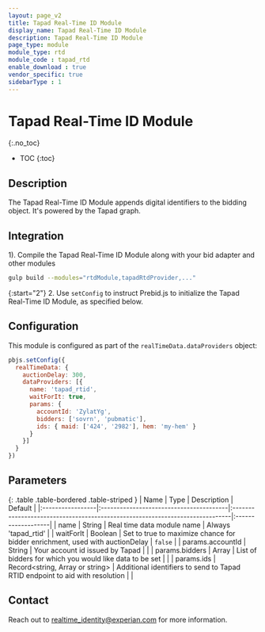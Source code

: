 ```yaml
---
layout: page_v2
title: Tapad Real-Time ID Module
display_name: Tapad Real-Time ID Module
description: Tapad Real-Time ID Module
page_type: module
module_type: rtd
module_code : tapad_rtd
enable_download : true
vendor_specific: true
sidebarType : 1
---
```


# Tapad Real-Time ID Module
{:.no_toc}

* TOC
{:toc}

## Description

The Tapad Real-Time ID Module appends digital identifiers to the bidding object. It's powered by the Tapad graph.

## Integration

1). Compile the Tapad Real-Time ID Module along with your bid adapter and other modules

```bash
gulp build --modules="rtdModule,tapadRtdProvider,..."
```

{:start="2"}
2. Use `setConfig` to instruct Prebid.js to initialize the Tapad Real-Time ID Module, as specified below.

## Configuration

This module is configured as part of the `realTimeData.dataProviders` object:

```javascript
pbjs.setConfig({
  realTimeData: {
    auctionDelay: 300,
    dataProviders: [{
      name: 'tapad_rtid',
      waitForIt: true,
      params: {
        accountId: 'ZylatYg',
        bidders: ['sovrn', 'pubmatic'],
        ids: { maid: ['424', '2982'], hem: 'my-hem' }
      }
    }]
  }
})
```

## Parameters

{: .table .table-bordered .table-striped }
| Name             | Type                                    | Description                                                                  | Default            |
|:-----------------|:----------------------------------------|:-----------------------------------------------------------------------------|:-------------------|
| name             | String                                  | Real time data module name                                                   | Always 'tapad_rtid' |
| waitForIt        | Boolean                                 | Set to true to maximize chance for bidder enrichment, used with auctionDelay | `false`            |
| params.accountId | String                                  | Your account id issued by Tapad                                              |                    |
| params.bidders   | Array<string>                           | List of bidders for which you would like data to be set                      |                    |
| params.ids       | Record<string, Array<string> or string> | Additional identifiers to send to Tapad RTID endpoint to aid with resolution                        |                    |

## Contact
Reach out to [realtime_identity@experian.com](mailto:realtime_identity@experian.com) for more information.

